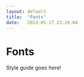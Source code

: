 ```yaml
---
layout: default
title:  "Fonts"
date:   2013-05-17 23:24:04
---
```


<h1>Fonts</h1>

Style guide goes here!
